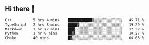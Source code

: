 ## Hi there 👋

 <!--START_SECTION:waka-->

```txt
C++          5 hrs 4 mins    ███████████▒░░░░░░░░░░░░░   45.71 %
TypeScript   2 hrs 8 mins    ████▓░░░░░░░░░░░░░░░░░░░░   19.29 %
Markdown     1 hr 22 mins    ███░░░░░░░░░░░░░░░░░░░░░░   12.32 %
Python       1 hr 8 mins     ██▓░░░░░░░░░░░░░░░░░░░░░░   10.27 %
CMake        40 mins         █▓░░░░░░░░░░░░░░░░░░░░░░░   06.03 %
```

<!--END_SECTION:waka-->

<!--
**ValentinRapp/ValentinRapp** is a ✨ _special_ ✨ repository because its `README.md` (this file) appears on your GitHub profile.

Here are some ideas to get you started:

- 🔭 I’m currently working on ...
- 🌱 I’m currently learning ...
- 👯 I’m looking to collaborate on ...
- 🤔 I’m looking for help with ...
- 💬 Ask me about ...
- 📫 How to reach me: ...
- 😄 Pronouns: ...
- ⚡ Fun fact: ...
-->
